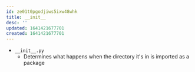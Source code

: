 ```yaml
---
id: ze01t0pgodjiws5ixw48whk
title: __init__
desc: ''
updated: 1641421677701
created: 1641421677701
---
```



- `__init__.py`
  - Determines what happens when the directory it's in is imported as a package
